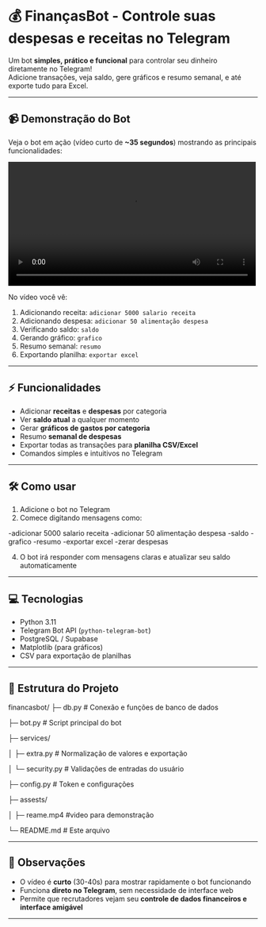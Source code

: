 # 💰 FinançasBot - Controle suas despesas e receitas no Telegram

Um bot **simples, prático e funcional** para controlar seu dinheiro diretamente no Telegram!  
Adicione transações, veja saldo, gere gráficos e resumo semanal, e até exporte tudo para Excel.

---

## 📹 Demonstração do Bot

Veja o bot em ação (vídeo curto de **~35 segundos**) mostrando as principais funcionalidades:

<video src="assets/readme.mp4" controls width="500"></video>

No vídeo você vê:  
1. Adicionando receita: `adicionar 5000 salario receita`  
2. Adicionando despesa: `adicionar 50 alimentação despesa`  
3. Verificando saldo: `saldo`  
4. Gerando gráfico: `grafico`  
5. Resumo semanal: `resumo`  
6. Exportando planilha: `exportar excel`  

---

## ⚡ Funcionalidades

- Adicionar **receitas** e **despesas** por categoria  
- Ver **saldo atual** a qualquer momento  
- Gerar **gráficos de gastos por categoria**  
- Resumo **semanal de despesas**  
- Exportar todas as transações para **planilha CSV/Excel**  
- Comandos simples e intuitivos no Telegram  

---

## 🛠 Como usar

1. Adicione o bot no Telegram  
2. Comece digitando mensagens como:
   
 -adicionar 5000 salario receita
 -adicionar 50 alimentação despesa
 -saldo
 -grafico
 -resumo
 -exportar excel
 -zerar despesas

4. O bot irá responder com mensagens claras e atualizar seu saldo automaticamente  

---

## 💻 Tecnologias

- Python 3.11  
- Telegram Bot API (`python-telegram-bot`)  
- PostgreSQL / Supabase  
- Matplotlib (para gráficos)  
- CSV para exportação de planilhas  

---

## 📂 Estrutura do Projeto
financasbot/
├─ db.py # Conexão e funções de banco de dados

├─ bot.py # Script principal do bot

├─ services/

│ ├─ extra.py # Normalização de valores e exportação

│ └─ security.py # Validações de entradas do usuário

├─ config.py # Token e configurações

├─ assests/

│ ├─ reame.mp4 #video para demonstração

└─ README.md # Este arquivo

---

## 🚀 Observações

- O vídeo é **curto** (30-40s) para mostrar rapidamente o bot funcionando  
- Funciona **direto no Telegram**, sem necessidade de interface web  
- Permite que recrutadores vejam seu **controle de dados financeiros e interface amigável**  

---

